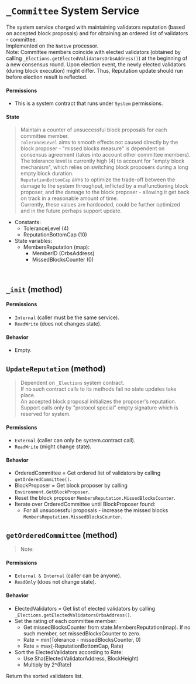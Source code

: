 # `_Committee` System Service

The system service charged with maintaining validators reputation (based on accepted block proposals) and for obtaining an ordered list of validators - committee.\
Implemented on the `Native` processor.\
Note: Committee members coincide with elected validators (obtained by calling `_Elections.getElectedValidatorsOrbsAddress()`) at the beginning of a new consensus round. Upon election event, the newly elected validators (during block execution) might differ. Thus, Reputation update should run before election result is reflected.

#### Permissions
* This is a system contract that runs under `System` permissions.


#### State
> Maintain a counter of unsuccessful block proposals for each committee member.\
> `ToleranceLevel` aims to smooth effects not caused directly by the block proposer - "missed blocks measure" is dependent on consensus agreement (takes into account other committee members).
> The tolerance level is currently high (4) to account for "empty block mechanism", which relies on switching block proposers during a long empty block duration. \
> `ReputationBottomCap` aims to optimize the trade-off between the damage to the system throughput, inflicted by a malfunctioning block proposer, and the damage to the block proposer - allowing it get back on track in a reasonable amount of time. \
> Currently, these values are hardcoded, could be further optimized and in the future perhaps support update. 
* Constants:
    * ToleranceLevel (4)
    * ReputationBottomCap (10)
* State variables:
    * MembersReputation (map):
        * MemberID (OrbsAddress)
        * MissedBlocksCounter (0)

&nbsp;
## `_init` (method)

#### Permissions
* `Internal` (caller must be the same service).
* `ReadWrite` (does not changes state).

#### Behavior
* Empty.



## `UpdateReputation` (method)
> Dependent on `_Elections` system contract. \
> If no such contract calls to its methods fail no state updates take place. \
> An accepted block proposal initializes the proposer's reputation.\
> Support calls only by "protocol special" empty signature which is reserved for system.

#### Permissions
* `External` (caller can only be system.contract call).
* `ReadWrite` (might change state).

#### Behavior
* OrderedCommittee = Get ordered list of validators by calling `getOrderedCommittee()`.
* BlockProposer = Get block proposer by calling `Environment.GetBlockProposer`.
* Reset the block proposer `MembersReputation.MissedBlocksCounter`.
* Iterate over OrderedCommittee until BlockProposer found:
    * For all unsuccessful proposals - increase the missed blocks `MembersReputation.MissedBlocksCounter`.



## `getOrderedCommittee` (method)
> Note: 
#### Permissions
* `External & Internal` (caller can be anyone).
* `ReadOnly` (does not change state).

#### Behavior
* ElectedValidators = Get list of elected validators by calling `_Elections.getElectedValidatorsOrbsAddress()`.
* Set the rating of each committee member:
    * Get missedBlocksCounter from state.MembersReputation(map). If no such member, set missedBlocksCounter to zero.
    * Rate = min(Tolerance - missedBlocksCounter, 0)
    * Rate = max(-ReputationBottomCap, Rate)
* Sort the ElectedValidators according to Rate: 
    * Use Sha(ElectedValidatorAddress, BlockHeight)
    * Multiply by 2^(Rate)
    
Return the sorted validators list.
